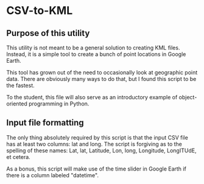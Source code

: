 # CSV-to-KML

## Purpose of this utility
This utility is not meant to be a general solution to creating KML files. Instead, it is a simple tool to create a bunch of point locations in Google Earth.

This tool has grown out of the need to occasionally look at geographic point data. There are obviously many ways to do that, but I found this script to be the fastest.

To the student, this file will also serve as an introductory example of object-oriented programming in Python.

## Input file formatting
The only thing absolutely required by this script is that the input CSV file has at least two columns: lat and long. The script is forgiving as to the spelling of these names: Lat, lat, Latitude, Lon, long, Longitude, LongITUdE, et cetera.

As a bonus, this script will make use of the time slider in Google Earth if there is a column labeled "datetime".


